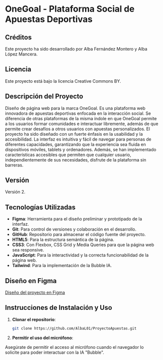 # OneGoal - Plataforma Social de Apuestas Deportivas

## Créditos
Este proyecto ha sido desarrollado por Alba Fernández Montero y Alba López Mancera.

## Licencia
Este proyecto está bajo la licencia Creative Commons BY.

## Descripción del Proyecto
Diseño de página web para la marca OneGoal. Es una plataforma web innovadora de apuestas deportivas enfocada en la interacción social. Se diferencia de otras plataformas de la misma índole en que OneGoal permite a los usuarios formar comunidades e interactuar libremente, además de que permite crear desafíos a otros usuarios con apuestas personalizados. El proyecto ha sido diseñado con un fuerte énfasis en la usabilidad y la accesibilidad. La interfaz es intuitiva y fácil de navegar para personas de diferentes capacidades, garantizando que la experiencia sea fluida en dispositivos móviles, tablets y ordenadores. Además, se han implementado características accesibles que permiten que cualquier usuario, independientemente de sus necesidades, disfrute de la plataforma sin barreras.

## Versión
Versión 2.

## Tecnologías Utilizadas

- **Figma**: Herramienta para el diseño preliminar y prototipado de la interfaz.
- **Git**: Para control de versiones y colaboración en el desarrollo.
- **GitHub**: Repositorio para almacenar el código fuente del proyecto.
- **HTML5**: Para la estructura semántica de la página.
- **CSS3**: Con Flexbox, CSS Grid y Media Queries para que la página web sea responsive.
- **JavaScript**: Para la interactividad y la correcta funcionabilidad de la página web.
- **Tailwind**: Para la implementación de la Bubble IA.

## Diseño en Figma
[Diseño del proyecto en Figma](https://www.figma.com/design/o9IX9nDr9v2VicffNPvpGM/ProyectoApuestas?node-id=0-1&t=d19j94U9cnpue5eU-1)

## Instrucciones de Instalación y Uso

1. **Clonar el repositorio**:  
   ```bash
   git clone https://github.com/AlbaL01/ProyectoApuestas.git
   
2. **Permitir el uso del micrófono**:
   
Asegúrate de permitir el acceso al micrófono cuando el navegador lo solicite para poder interactuar con la IA "Bubble".
